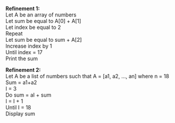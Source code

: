 **Refinement 1:**  
Let A be an array of numbers  
Let sum be equal to A[0] + A[1]  
Let index be equal to 2  
Repeat  
	Let sum be equal to sum + A[2]  
	Increase index by 1  
Until index = 17  
Print the sum  

**Refinement 2:**  
Let A be a list of numbers such that A = [a1, a2, …, an] where n = 18  
Sum = a1+a2  
I = 3  
Do sum = aI + sum  
I = I + 1  
Until I = 18  
Display sum  